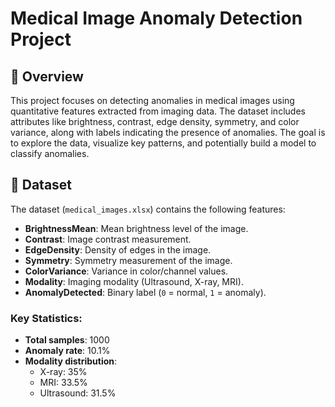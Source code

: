 
# Medical Image Anomaly Detection Project

## 📌 Overview
This project focuses on detecting anomalies in medical images using quantitative features extracted from imaging data. The dataset includes attributes like brightness, contrast, edge density, symmetry, and color variance, along with labels indicating the presence of anomalies. The goal is to explore the data, visualize key patterns, and potentially build a model to classify anomalies.

## 📂 Dataset
The dataset (`medical_images.xlsx`) contains the following features:
- **BrightnessMean**: Mean brightness level of the image.
- **Contrast**: Image contrast measurement.
- **EdgeDensity**: Density of edges in the image.
- **Symmetry**: Symmetry measurement of the image.
- **ColorVariance**: Variance in color/channel values.
- **Modality**: Imaging modality (Ultrasound, X-ray, MRI).
- **AnomalyDetected**: Binary label (`0` = normal, `1` = anomaly).

### Key Statistics:
- **Total samples**: 1000  
- **Anomaly rate**: 10.1%  
- **Modality distribution**:  
  - X-ray: 35%  
  - MRI: 33.5%  
  - Ultrasound: 31.5%  

